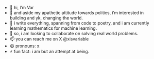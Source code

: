 - 👋 hi, I’m Var
- 👀 and aside my apathetic attitude towards politics, i’m interested in building and yk, changing the world.
- 🌱 i write everything, spanning from code to poetry, and i am currently learning mathematics for machine learning.
- 💞️ so, i am looking to collaborate on solving real world problems.
- 📫 you can reach me on X @xisvariable
- 😄 pronouns: x
- ⚡ fun fact: i am but an attempt at being.

<!---
xisvar/xisvar is a ✨ special ✨ repository because its `README.md` (this file) appears on your GitHub profile.
You can click the Preview link to take a look at your changes.
--->
